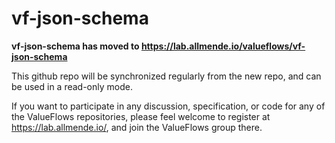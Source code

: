 # vf-json-schema

**vf-json-schema has moved to https://lab.allmende.io/valueflows/vf-json-schema**

This github repo will be synchronized regularly from the new repo, and can be used in a read-only mode.

If you want to participate in any discussion, specification, or code for any of the ValueFlows repositories, please feel welcome to register at https://lab.allmende.io/, and join the ValueFlows group there. 
